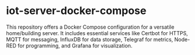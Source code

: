# iot-server-docker-compose
This repository offers a Docker Compose configuration for a versatile home/building server. It includes essential services like Certbot for HTTPS, MQTT for messaging, InfluxDB for data storage, Telegraf for metrics, Node-RED for programming, and Grafana for visualization.
